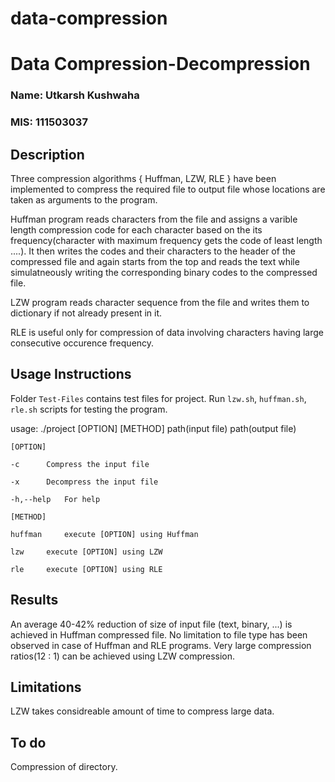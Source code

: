 # data-compression
# Data Compression-Decompression #
### Name: Utkarsh Kushwaha ###
### MIS: 111503037 ###

## Description ##
Three compression algorithms { Huffman, LZW, RLE } have been implemented
to compress the required file to output file whose locations are taken as arguments to the program.

Huffman program reads characters from the file and assigns a varible length compression code
for each character based on the its frequency(character with maximum frequency gets the code of least length ....).
It then writes the codes and their characters to the header of the compressed file and again starts
from the top and reads the text while simulatneously writing the corresponding binary codes to the compressed file.

LZW program reads character sequence from the file and writes them to dictionary if not already present in it.

RLE is useful only for compression of data involving characters having large consecutive occurence frequency.

## Usage Instructions ##

Folder `Test-Files` contains test files for project.
Run `lzw.sh`, `huffman.sh`, `rle.sh` scripts for testing the program.

usage: ./project [OPTION] [METHOD] path(input file) path(output file)

	[OPTION]

	-c 		Compress the input file

	-x 		Decompress the input file

	-h,--help 	For help

	[METHOD]

	huffman 	execute [OPTION] using Huffman

	lzw		execute [OPTION] using LZW

	rle		execute [OPTION] using RLE

## Results ##
An average 40-42% reduction of size of input file (text, binary, ...) is achieved in Huffman compressed file.
No limitation to file type has been observed in case of Huffman and RLE programs.
Very large compression ratios(12 : 1) can be achieved using LZW compression.

## Limitations ##
LZW takes considreable amount of time to compress large data.

## To do ##
Compression of directory.
